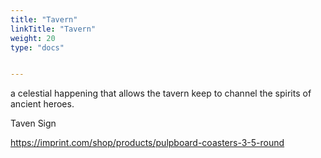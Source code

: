 ```yaml
---
title: "Tavern"
linkTitle: "Tavern"
weight: 20
type: "docs"


---
```


a celestial happening that allows the tavern keep to channel the spirits of ancient heroes.

Taven Sign

https://imprint.com/shop/products/pulpboard-coasters-3-5-round
